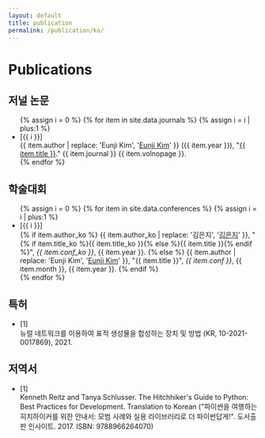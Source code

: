 ```yaml
---
layout: default
title: publication
permalink: /publication/ko/
---
```


# Publications

## <strong>저널 논문</strong> 

<ul class="publication">
{% assign i = 0 %}
{% for item in site.data.journals %}
  {% assign i = i | plus:1 %}
  <li class="line">
  <div class="lineno">[{{ i }}]</div>
  <div>
      {{ item.author | replace: 'Eunji Kim', '<u>Eunji Kim</u>' }} ({{ item.year }}), "<a href="{{ item.url }}" target="_blank">{{ item.title }}</a>." {{ item.journal }} {{ item.volnopage }}.
  </div>
  </li>
{% endfor %}
</ul>


## <strong>학술대회</strong>

<ul class="publication">
{% assign i = 0 %}
{% for item in site.data.conferences %}
  {% assign i = i | plus:1 %}
  <li class="line">
  <div class="lineno">[{{ i }}]</div>
  <div>
      {% if item.author_ko %}
        {{ item.author_ko | replace: '김은지', '<u>김은지</u>' }}, "{% if item.title_ko %}{{ item.title_ko }}{% else %}{{ item.title }}{% endif %}", <i>{{ item.conf_ko }}</i>, {{ item.year }}.
      {% else %}
        {{ item.author | replace: 'Eunji Kim', '<u>Eunji Kim</u>' }}, "{{ item.title }}", <i>{{ item.conf }}</i>, {{ item.month }}, {{ item.year }}.
      {% endif %}
  </div>
  </li>
{% endfor %}
</ul>

## <strong>특허</strong>

<ul class="publication">
  <li class="line">
  <div class="lineno">[1]</div>
  <div>
    뉴럴 네트워크를 이용하여 표적 생성물을 합성하는 장치 및 방법 (KR, 10-2021-0017869), 2021.
  </div>
  </li>
</ul>


## <strong>저역서</strong>

<ul class="publication">
  <li class="line">
  <div class="lineno">[1]</div>
  <div>
    Kenneth Reitz and Tanya Schlusser. The Hitchhiker's Guide to Python: Best Practices for Development. Translation to Korean ("파이썬을 여행하는 히치하이커를 위한 안내서: 모범 사례와 실용 라이브러리로 더 파이썬답게!". 도서출판 인사이트. 2017. ISBN: 9788966264070)
  </div>
  </li>
</ul>
